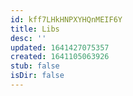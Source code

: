 ```yaml
---
id: kff7LHkHNPXYHQnMEIF6Y
title: Libs
desc: ''
updated: 1641427075357
created: 1641105063926
stub: false
isDir: false
---
```


